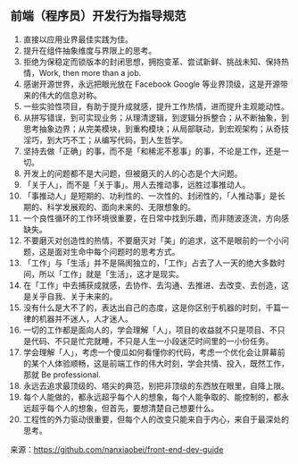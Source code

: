 ## 前端（程序员）开发行为指导规范

1. 直接以应用业界最佳实践为佳。
2. 提升在组件抽象维度与界限上的思考。
3. 拒绝为保稳定而锁版本的封闭思想，拥抱变革、尝试新鲜、挑战未知、保持热情，Work, then more than a job.
4. 感谢开源世界，永远把眼光放在 Facebook Google 等业界顶级，这是开源带来的伟大的信息对称。
5. 一些实验性项目，有助于提升成就感，提升工作热情，进而提升主观能动性。
6. 从拼写错误，到可实现业务；从理清逻辑，到逻辑分拆整合；从不断抽象，到思考抽象边界；从完美模块，到重构模块；从局部联动，到宏观架构；从奇技淫巧，到大巧不工；从编写代码，到人生哲学。
7. 坚持去做「正确」的事，而不是「和稀泥不惹事」的事，不论是工作，还是一切。
8. 开发上的问题都不是大问题，但被磨灭的人的心态是个大问题。
9. 「关于人」，而不是「关于事」。用人去推动事，远胜过事推动人。
10. 「事推动人」是短期的、功利性的、一次性的、封闭性的，「人推动事」是长期的、科学发展观的、面向未来的、无限想象的。
11. 一个良性循环的工作环境很重要，在日常中找到乐趣，而非随波逐流，方向感缺失。
12. 不要磨灭对创造性的热情，不要磨灭对「美」的追求，这不是眼前的一个小问题，这是面对生命中每个问题时的思考方式。
13. 「工作」与「生活」并不是隔阂独立的，「工作」占去了人一天的绝大多数时间，所以「工作」就是「生活」，这才是现实。
14. 在「工作」中去捕获成就感，去协作、去沟通、去推进、去改变、去创造，这是关乎自我、关于未来的。
15. 没有什么是大不了的，表达出自己的态度，这是你区别于机器的时刻，千篇一律的机器并不迷人，人才迷人。
16. 一切的工作都是面向人的，学会理解「人」，项目的收益就不只是项目、不只是代码、不只是忙完就睡，不只是人生一小段迷茫时间里的一小份任务。
17. 学会理解「人」，考虑一个傻瓜如何看懂你的代码，考虑一个优化会让屏幕前的某个人体验顺畅，这是前端工作的伟大时刻，学会共情、投入，既然工作，那就 Be professional.
18. 永远去追求最顶级的、塔尖的典范，别把非顶级的东西放在眼里，自降上限。
19. 每个人能做的，都永远超乎每个人的想象，每个人能争取的、能控制的，都永远超乎每个人的想象，但首先，要想清楚自己想要什么。
20. 工程性的外力驱动很重要，但每个人的改变只能来自于内心，来自于最深处的思考。

来源：https://github.com/nanxiaobei/front-end-dev-guide